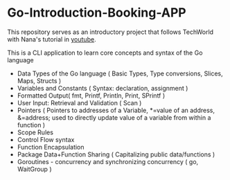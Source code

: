 # Go-Introduction-Booking-APP

This repository serves as an introductory project that follows TechWorld with Nana's tutorial in [youtube](https://www.youtube.com/watch?v=yyUHQIec83I). 


This is a CLI application to learn core concepts and syntax of the Go language
- Data Types of the Go language ( Basic Types, Type conversions, Slices, Maps, Structs )
- Variables and Constants ( Syntax: declaration, assignment ) 
- Formatted Output( fmt, Printf, Println, Print, SPrintf )
- User Input: Retrieval and Validation ( Scan )
- Pointers ( Pointers to addresses of a Variable, *=value of an address, &=address; used to directly update value of a variable from within a function ) 
- Scope Rules 
- Control Flow syntax
- Function Encapsulation
- Package Data+Function Sharing ( Capitalizing public data/functions )
- Goroutines - concurrency and synchronizing concurrency ( go, WaitGroup )


